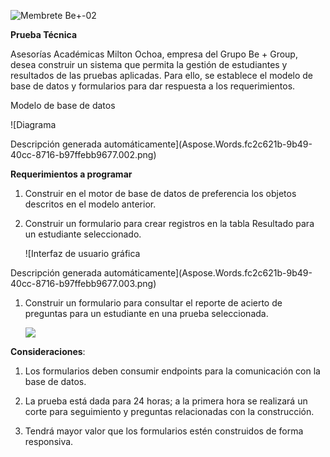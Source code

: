 ﻿![Membrete Be+-02]

**Prueba Técnica**

Asesorías Académicas Milton Ochoa, empresa del Grupo Be + Group, desea construir un sistema que permita la gestión de estudiantes y resultados de las pruebas aplicadas. Para ello, se establece el modelo de base de datos y formularios para dar respuesta a los requerimientos.

Modelo de base de datos

![Diagrama

Descripción generada automáticamente](Aspose.Words.fc2c621b-9b49-40cc-8716-b97ffebb9677.002.png)

**Requerimientos a programar**

1. Construir en el motor de base de datos de preferencia los objetos descritos en el modelo anterior.

1. Construir un formulario para crear registros en la tabla Resultado para un estudiante seleccionado.


   ![Interfaz de usuario gráfica

Descripción generada automáticamente](Aspose.Words.fc2c621b-9b49-40cc-8716-b97ffebb9677.003.png)

1. Construir un formulario para consultar el reporte de acierto de preguntas para un estudiante en una prueba seleccionada.


   ![](Aspose.Words.fc2c621b-9b49-40cc-8716-b97ffebb9677.004.png)

**Consideraciones**:

1. Los formularios deben consumir endpoints para la comunicación con la base de datos.

1. La prueba está dada para 24 horas; a la primera hora se realizará un corte para seguimiento y preguntas relacionadas con la construcción.

1. Tendrá mayor valor que los formularios estén construidos de forma responsiva.




[Membrete Be+-02]: Aspose.Words.fc2c621b-9b49-40cc-8716-b97ffebb9677.001.jpeg "Membrete Be+-02"
